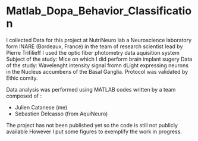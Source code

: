 # Matlab_Dopa_Behavior_Classification

I collected Data for this project at NutriNeuro lab a Neuroscience laboratory form INARE (Bordeaux, France) 
in the team of research scientist lead by Pierre Trifilieff
I used the optic fiber photometry data aquisition system 
Subject of the study: Mice on which I did perform brain implant sugery
Data of the study: Wavelenght intensity signal fromn dLight expressing neurons in the Nucleus accumbens of the Basal Ganglia. 
Protocol was validated by Ethic comity. 

Data analysis was performed using MATLAB codes written by a team composed of : 
 - Julien Catanese (me) 
 - Sebastien Delcasso (from AquiNeuro)


The project has not been published yet so the code is still not publicly available 
However I put some figures to exemplify the work in progress. 

 
